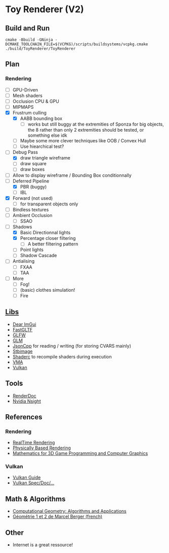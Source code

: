 # Toy Renderer (V2)

## Build and Run

```
cmake -Bbuild -GNinja -DCMAKE_TOOLCHAIN_FILE=$(VCPKG)/scripts/buildsystems/vcpkg.cmake
./build/ToyRenderer/ToyRenderer
```

## Plan 

### Rendering
- [ ] GPU-Driven
- [ ] Mesh shaders
- [ ] Occlusion CPU & GPU
- [ ] MIPMAPS
- [X] Frustrum culling
    - [X] AABB bounding box 
        - [ ] works but still buggy at the extremities of Sponza for big objects, the 8 rather than only 2 extremities should be tested, or something else idk
    - [ ] Maybe some more clever techniques like OOB / Convex Hull
    - [ ] Use hiearchical test?
- [ ] Debug Pass 
    - [X] draw triangle wireframe
    - [ ] draw square 
    - [ ] draw boxes
- [ ] Allow to display wireframe / Bounding Box conditionnally
- [ ] Deferred Pipeline 
    - [X] PBR (buggy)
    - [ ] IBL
- [X]  Forward (not used)
    - [ ] for transparent objects only
- [ ] Bindless textures
- [ ] Ambient Occlusion
    - [ ] SSAO
- [ ] Shadows
    - [X] Basic Directionnal lights
    - [X] Percentage closer filtering
        - [ ] A better filtering pattern
    - [ ] Point lights
    - [ ] Shadow Cascade
- [ ] Antialising
    - [ ] FXAA
    - [ ] TAA 
- [ ] More
    - [ ] Fog!
    - [ ] (basic) clothes simulation!
    - [ ] Fire

## [Libs](./vcpkg.json)
- [Dear ImGui](https://github.com/ocornut/imgui)
- [FastGLTF](https://github.com/spnda/fastgltf)
- [GLFW](https://github.com/glfw/glfw)
- [GLM](https://github.com/g-truc/glm)
- [JsonCpp]() for reading / writing (for storing CVARS mainly)
- [Stbimage](https://github.com/nothings/stb)
- [Shaderc](https://github.com/google/shaderc) to recompile shaders during execution
- [VMA](https://github.com/GPUOpen-LibrariesAndSDKs/VulkanMemoryAllocator)
- [Vulkan](www.vulkan.org)

## Tools 
- [RenderDoc](https://renderdoc.org/)
- [Nvidia Nsight](https://developer.nvidia.com/nsight-graphics)

## References
### Rendering
- [RealTime Rendering](https://www.realtimerendering.com/)
- [Physically Based Rendering](https://pbrt.org/)
- [Mathematics for 3D Game Programming and Computer Graphics](http://mathfor3dgameprogramming.com/)

### Vulkan
- [Vulkan Guide](https://vkguide.dev/)
- [Vulkan Spec/Doc/...](www.vulkan.org)

## Math & Algorithms
- [Computational Geometry: Algorithms and Applications](https://link.springer.com/book/10.1007/978-3-540-77974-2)
- [Géométrie 1 et 2 de Marcel Berger (french)](https://www.amazon.fr/G%C3%A9om%C3%A9trie-1-Marcel-Berger/dp/2842251458)

## Other 
- Internet is a great ressource!
